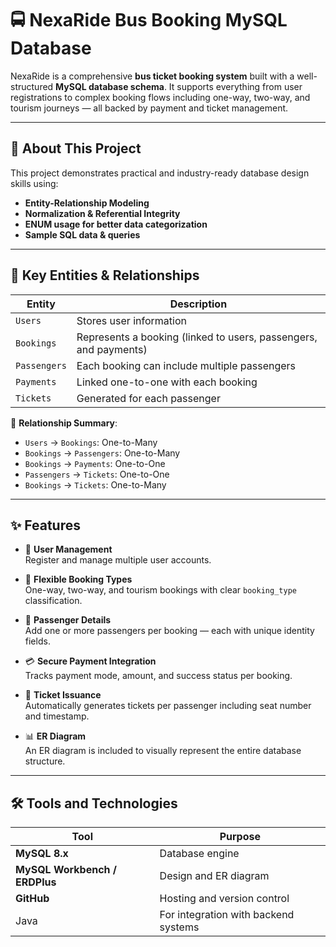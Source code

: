 # 🚍 NexaRide Bus Booking MySQL Database

NexaRide is a comprehensive **bus ticket booking system** built with a well-structured **MySQL database schema**. It supports everything from user registrations to complex booking flows including one-way, two-way, and tourism journeys — all backed by payment and ticket management.

---

## 📘 About This Project

This project demonstrates practical and industry-ready database design skills using:

- **Entity-Relationship Modeling**  
- **Normalization & Referential Integrity**  
- **ENUM usage for better data categorization**  
- **Sample SQL data & queries**

---

## 🧱 Key Entities & Relationships

| Entity     | Description |
|------------|-------------|
| `Users`    | Stores user information |
| `Bookings` | Represents a booking (linked to users, passengers, and payments) |
| `Passengers` | Each booking can include multiple passengers |
| `Payments` | Linked one-to-one with each booking |
| `Tickets`  | Generated for each passenger |

🔗 **Relationship Summary**:
- `Users` → `Bookings`: One-to-Many  
- `Bookings` → `Passengers`: One-to-Many  
- `Bookings` → `Payments`: One-to-One  
- `Passengers` → `Tickets`: One-to-One  
- `Bookings` → `Tickets`: One-to-Many

---

## ✨ Features

- 👤 **User Management**  
  Register and manage multiple user accounts.

- 🎫 **Flexible Booking Types**  
  One-way, two-way, and tourism bookings with clear `booking_type` classification.

- 🧍 **Passenger Details**  
  Add one or more passengers per booking — each with unique identity fields.

- 💳 **Secure Payment Integration**  
  Tracks payment mode, amount, and success status per booking.

- 🧾 **Ticket Issuance**  
  Automatically generates tickets per passenger including seat number and timestamp.

- 📊 **ER Diagram**  
  An ER diagram is included to visually represent the entire database structure.  
  

---

## 🛠 Tools and Technologies

| Tool | Purpose |
|------|---------|
| **MySQL 8.x** | Database engine |
| **MySQL Workbench / ERDPlus** | Design and ER diagram |
| **GitHub** | Hosting and version control |
| Java | For integration with backend systems |
